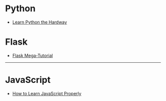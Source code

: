 # Python
- [Learn Python the Hardway](https://learnpythonthehardway.org/)

# Flask
- [Flask Mega-Tutorial](https://blog.miguelgrinberg.com/post/the-flask-mega-tutorial-part-i-hello-world)

---

# JavaScript
- [How to Learn JavaScript Properly](http://javascriptissexy.com/how-to-learn-javascript-properly/)
